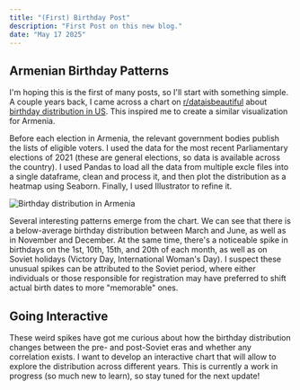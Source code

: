```yaml
---
title: "(First) Birthday Post"
description: "First Post on this new blog."
date: "May 17 2025"
---
```



## Armenian Birthday Patterns

I'm hoping this is the first of many posts, so I'll start with something simple. A couple years back, I came across a chart on [r/dataisbeautiful](https://old.reddit.com/r/dataisbeautiful) about [birthday distribution in US](https://old.reddit.com/r/dataisbeautiful/comments/13ro2fw/oc_how_common_in_your_birthday/). This inspired me to create a similar visualization for Armenia.

Before each election in Armenia, the relevant government bodies publish the lists of eligible voters. I used the data for the most recent Parliamentary elections of 2021 (these are general elections, so data is available across the country). I used Pandas to load all the data from multiple excle files into a single dataframe, clean and process it, and then plot the distribution as a heatmap using Seaborn. Finally, I used Illustrator to refine it.

![Birthday distribution in Armenia](/static/bd_distribution.png)

Several interesting patterns emerge from the chart. We can see that there is a below-average birthday distribution between March and June, as well as in November and December. At the same time, there's a noticeable spike in birthdays on the 1st, 10th, 15th, and 20th of each month, as well as on Soviet holidays (Victory Day, International Woman's Day). I suspect these unusual spikes can be attributed to the Soviet period, where either individuals or those responsible for registration may have preferred to shift actual birth dates to more "memorable" ones.

## Going Interactive

These weird spikes have got me curious about how the birthday distribution changes between the pre- and post-Soviet eras and whether any correlation exists. I want to develop an interactive chart that will allow to explore the distribution across different years. This is currently a work in progress (so much new to learn), so stay tuned for the next update!